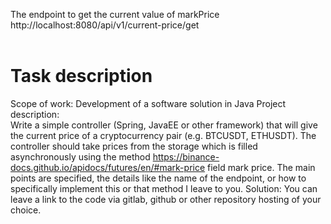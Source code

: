 The endpoint to get the current value of markPrice</br>
http://localhost:8080/api/v1/current-price/get</br></br>
# Task description
Scope of work: Development of a software solution in Java  Project description:</br>
Write a simple controller (Spring, JavaEE or other framework) that will give the current
price of a cryptocurrency pair (e.g. BTCUSDT, ETHUSDT). The controller should take prices 
from the storage which is filled asynchronously using the method https://binance-docs.github.io/apidocs/futures/en/#mark-price field mark price.
The main points are specified, the details like the name of the endpoint, or how to specifically
implement this or that method I leave to you.  Solution: You can leave a link to the code via gitlab,
github or other repository hosting of your choice.
